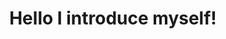 <h1 align="center"> Hello I introduce myself!
  <p align="center"> 
    <a href="https://instagram.com/jaskriii?igshid=YmMyMTA2M2Y="
       <img width="23px" src="https://cdn.windowsreport.com/wp-content/uploads/2020/05/instagram-3.jpg"
    </a>
    </p>
    </h1>
